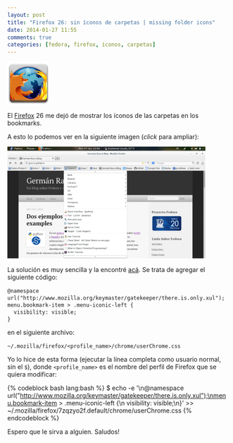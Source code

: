 ```yaml
---
layout: post
title: "Firefox 26: sin íconos de carpetas | missing folder icons"
date: 2014-01-27 11:55
comments: true
categories: [fedora, firefox, íconos, carpetas]
---
```


<img class="left" src="/images/firefox.png" width="96" height="96" title="Firefox" >

El [Firefox](http://www.mozilla.org/es-AR/firefox/) 26 me dejó de mostrar los íconos de las carpetas en los bookmarks.

<!-- more -->

A esto lo podemos ver en la siguiente imagen (*click* para ampliar):

<a href="/images/firefox-sin-iconos.png"><img class="center" src="/images/firefox-sin-iconos.png" width="450" height="253" title="Firefox sin íconos de carpetas"></a>

La solución es muy sencilla y la encontré [acá](http://forums.fedoraforum.org/showpost.php?p=1455281&postcount=6). Se trata de agregar el siguiente código:

    @namespace url("http://www.mozilla.org/keymaster/gatekeeper/there.is.only.xul");
    menu.bookmark-item > .menu-iconic-left {
      visibility: visible;
    }

en el siguiente archivo:

    ~/.mozilla/firefox/<profile_name>/chrome/userChrome.css

Yo lo hice de esta forma (ejecutar la línea completa como usuario normal, sin el `$`), donde `<profile_name>` es el nombre del perfil de Firefox que se quiera modificar:

{% codeblock bash lang:bash %}
$ echo -e '\n@namespace url("http://www.mozilla.org/keymaster/gatekeeper/there.is.only.xul");\nmenu.bookmark-item > .menu-iconic-left {\n  visibility: visible;\n}' >> ~/.mozilla/firefox/7zqzyo2f.default/chrome/userChrome.css
{% endcodeblock %}

Espero que le sirva a alguien. Saludos!
